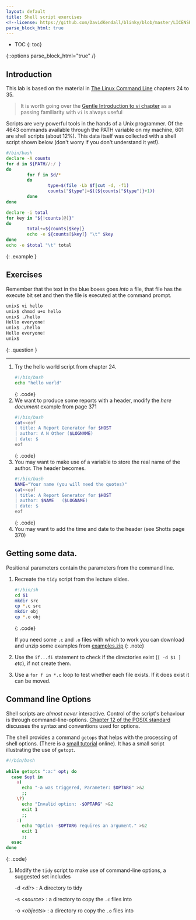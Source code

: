 ```yaml
---
layout: default
title: Shell script exercises
<!--license: https://github.com/DavidKendall/blinky/blob/master/LICENSE-->
parse_block_html: true
---
```


* TOC
{: toc}

{::options parse_block_html="true" /}


## Introduction

This lab is based on the material in
[The Linux Command Line]({{site.baseurl}}{{site.raurl}}/TLCL.pdf) chapters
24 to 35.

> It is worth going over the [Gentle Introduction to vi
> chapter]({{site.baseurl}}{{site.raurl}}/TLCL.pdf)
> as a passing familiarity with `vi` is always useful


Scripts are very powerful tools in the hands of a Unix programmer.
Of the 4643 commands available through the PATH variable on my machine,
601 are shell scripts (about 12%).  This data itself was collected with a shell script
shown below (don't worry if you don't understand it yet!).

```sh
#/bin/bash
declare -A counts
for d in ${PATH//:/ }
do
        for f in $d/*
        do
                type=$(file -Lb $f|cut -d, -f1)
                counts["$type"]=$((${counts["$type"]}+1))
        done
done

declare -i total
for key in "${!counts[@]}"
do
        total+=${counts[$key]}
        echo -e ${counts[$key]} "\t" $key
done
echo -e $total "\t" total
```
{: .example }



## Exercises

Remember that the text in the blue boxes goes _into_ a file, that file has the
execute bit set and then the file is executed at the command prompt.

```sh
unix$ vi hello
unix$ chmod u+x hello
unix$ ./hello
Hello everyone!
unix$ ./hello
Hello everyone!
unix$ 
```
{: .question }

--------------

1. Try the hello world script from chapter 24.
	```sh
	#!/bin/bash
	echo "hello world"
	```
	{: .code}
2. We want to produce some reports with a header, modify the _here document_
   example from page 371
	```sh
	#!/bin/bash
	cat<<eof
	| title: A Report Generator for $HOST
    | author: A N Other ($LOGNAME)
	| date: $
	eof
	```
	{: .code}
3. You may want to make use of a variable to store the real name of the
   author.  The header becomes.
	```sh
	#!/bin/bash
	NAME="Your name (you will need the quotes)"
	cat<<eof
	| title: A Report Generator for $HOST
    | author: $NAME   ($LOGNAME)
	| date: $
	eof
	```
	{: .code}
4. You may want to add the time and date to the header (see Shotts page 370)     

## Getting some data.
Positional parameters contain the parameters from the command line.

1. Recreate the `tidy` script from the lecture slides.
    ```sh
    #!/bin/sh
    cd $1
    mkdir src
    cp *.c src
    mkdir obj
    cp *.o obj
    ```
    {: .code}
 
    If you need some `.c` and `.o` files with which to work you can download
     and unzip some examples from
[examples.zip]({{site.baseurl}}{{site.raurl}}/examples.zip)
    {: .note}
2. Use the `if...fi` statement to check if the directories exist (`[ -d $1 ]`
   _etc_), if not create them.
3. Use a `for f in *.c` loop to test whether each file exists. If it does
   exist it can be moved.

## Command line Options
Shell scripts are _almost never_ interactive.  Control of the script's
behaviour is through command-line-options.  [Chapter 12 of the POSIX
standard](http://pubs.opengroup.org/onlinepubs/9699919799/basedefs/V1_chap12.html)
discusses the syntax and conventions used for options.

The shell provides a command `getops` that helps with the processing of shell
options.  (There is a [small
tutorial](http://wiki.bash-hackers.org/howto/getopts_tutorial) online).
It has a small script illustrating the use of `getopt`.

```sh
#!/bin/bash
 
while getopts ":a:" opt; do
  case $opt in
    a)
      echo "-a was triggered, Parameter: $OPTARG" >&2
      ;;
    \?)
      echo "Invalid option: -$OPTARG" >&2
      exit 1
      ;;
    :)
      echo "Option -$OPTARG requires an argument." >&2
      exit 1
      ;;
  esac
done
```
{: .code}

1. Modify the `tidy` script to make use of command-line options, 
   a suggested set includes

   -d &lt;_dir_&gt;
   : A directory to tidy 

   -s &lt;_source_&gt;
   : a directory to copy the `.c` files into 

   -o &lt;_objects_&gt;
   : a directory ro copy the `.o` files into


